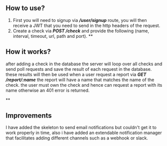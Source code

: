 ## **How to use?**

 1. First you will need to signup via ***/user/signup*** route, you will
    then receive a JWT that you need to send in the http headers of the 
   request.
   2. Create a check via ***POST /check*** and provide the
    following (name, interval, timeout, url, path and port).
    **

## How it works?

after adding a check in the database the server will loop over all checks and send poll requests and save the result of each request in the database. these results will then be used when a user request a report via 
***GET /report/:name*** the report will have a name that matches the name of the check.
the user must own the check and hence can request a report with its name otherwise an 401 error is returned.

**

## **Improvements**
I have added the skeleton to send email notifications but couldn't get it to work properly in time, also i have added an extendable notification manager that facilitates adding different channels such as a webhook or slack.
